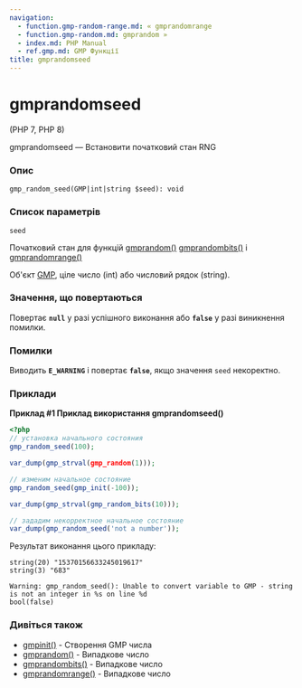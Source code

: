 ```yaml
---
navigation:
  - function.gmp-random-range.md: « gmprandomrange
  - function.gmp-random.md: gmprandom »
  - index.md: PHP Manual
  - ref.gmp.md: GMP Функції
title: gmprandomseed
---
```

# gmprandomseed

(PHP 7, PHP 8)

gmprandomseed — Встановити початковий стан RNG

### Опис

```methodsynopsis
gmp_random_seed(GMP|int|string $seed): void
```

### Список параметрів

`seed`

Початковий стан для функцій [gmprandom()](function.gmp-random.md) [gmprandombits()](function.gmp-random-bits.md) і [gmprandomrange()](function.gmp-random-range.md)

Об'єкт [GMP](class.gmp.md), ціле число (int) або числовий рядок (string).

### Значення, що повертаються

Повертає **`null`** у разі успішного виконання або **`false`** у разі виникнення помилки.

### Помилки

Виводить **`E_WARNING`** і повертає **`false`**, якщо значення `seed` некоректно.

### Приклади

**Приклад #1 Приклад використання **gmprandomseed()****

```php
<?php
// установка начального состояния
gmp_random_seed(100);

var_dump(gmp_strval(gmp_random(1)));

// изменим начальное состояние
gmp_random_seed(gmp_init(-100));

var_dump(gmp_strval(gmp_random_bits(10)));

// зададим некорректное начальное состояние
var_dump(gmp_random_seed('not a number'));
```

Результат виконання цього прикладу:

```
string(20) "15370156633245019617"
string(3) "683"

Warning: gmp_random_seed(): Unable to convert variable to GMP - string is not an integer in %s on line %d
bool(false)
```

### Дивіться також

-   [gmpinit()](function.gmp-init.md) - Створення GMP числа
-   [gmprandom()](function.gmp-random.md) - Випадкове число
-   [gmprandombits()](function.gmp-random-bits.md) - Випадкове число
-   [gmprandomrange()](function.gmp-random-range.md) - Випадкове число
